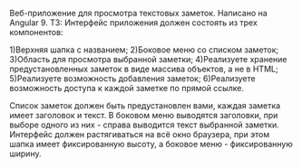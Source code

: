  Веб-приложение для просмотра текстовых заметок. Написано на Angular 9.
ТЗ:
Интерфейс приложения должен состоять из трех компонентов:

1)Верхняя шапка с названием;
2)Боковое меню со списком заметок;
3)Область для просмотра выбранной заметки;
4)Реализуете хранение предустановленных заметок в виде массива объектов, а не в HTML;
5)Реализуете возможность добавления заметок;
6)Реализуете возможность доступа к каждой заметке по прямой ссылке.

Список заметок должен быть предустановлен вами, каждая заметка имеет заголовок и текст. В боковом меню выводятся заголовки, при выборе одного из них - справа выводится текст выбранной заметки. 
Интерфейс должен растягиваться на всё окно браузера, при этом шапка имеет фиксированную высоту, а боковое меню - фиксированную ширину.
